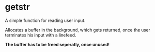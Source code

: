 # getstr

A simple function for reading user input.

Allocates a buffer in the background, which gets returned,
once the user terminates his input with a linefeed.

**The buffer has to be freed seperatly, once unused!**
